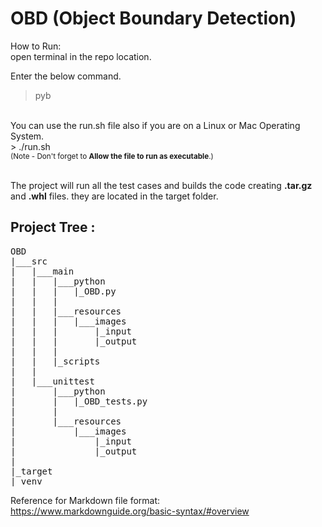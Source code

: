 # OBD (Object Boundary Detection)

How to Run:<br>
open terminal in the repo location.

Enter the below command.<br>
 > pyb

<br>
You can use the run.sh file also if you are on a Linux or Mac Operating System.<br>
 > ./run.sh

<br>
<small>(Note - Don't forget to <b>Allow the file to run as executable</b>.)</small><br><br>

The project will run all the test cases and builds the code creating **.tar.gz** and **.whl** files.
they are located in the target folder.

## Project Tree :
<pre>
OBD
|___src
|	|___main
|	|	|___python
|	|	|	|_OBD.py
|	|	|
|	|	|___resources
|	|	|	|___images
|	|	|		|_input
|	|	|		|_output
|	|	|
|	|	|_scripts
|	|
|	|___unittest
|		|___python
|		|	|_OBD_tests.py
|		|
|		|___resources
|			|___images
|				|_input
|				|_output
|
|_target
|_venv
</pre>


Reference for Markdown file format:
https://www.markdownguide.org/basic-syntax/#overview
